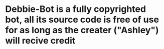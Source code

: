 # Debbie-Bot is a fully copyrighted bot, all its source code is free of use for as long as the creater ("Ashley") will recive credit
